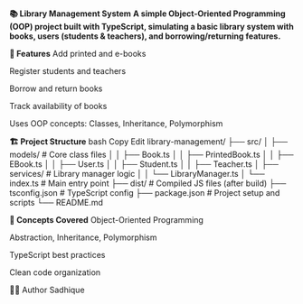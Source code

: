 **📚 Library Management System**
**A simple Object-Oriented Programming (OOP) project built with TypeScript, simulating a basic library system with books, users (students & teachers), and borrowing/returning features.**

**🚀 Features**
Add printed and e-books

Register students and teachers

Borrow and return books

Track availability of books

Uses OOP concepts: Classes, Inheritance, Polymorphism

**🏗️ Project Structure**
bash
Copy
Edit
library-management/
├── src/
│   ├── models/               # Core class files
│   │   ├── Book.ts
│   │   ├── PrintedBook.ts
│   │   ├── EBook.ts
│   │   ├── User.ts
│   │   ├── Student.ts
│   │   ├── Teacher.ts
│   ├── services/             # Library manager logic
│   │   └── LibraryManager.ts
│   └── index.ts              # Main entry point
├── dist/                     # Compiled JS files (after build)
├── tsconfig.json             # TypeScript config
├── package.json              # Project setup and scripts
└── README.md


**🧠 Concepts Covered**
Object-Oriented Programming

Abstraction, Inheritance, Polymorphism

TypeScript best practices

Clean code organization

🧑‍💻 Author
Sadhique

